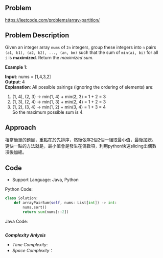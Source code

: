 ## Problem

https://leetcode.com/problems/array-partition/

## Problem Description

Given an integer array `nums` of `2n` integers, group these integers into `n` pairs `(a1, b1), (a2, b2), ..., (an, bn)` such that the sum of `min(ai, bi)` for all `i` is **maximized**. Return the *maximized sum*.

**Example 1**:

**Input**: nums = [1,4,3,2]  <br>
**Output**: 4  <br>
**Explanation**: All possible pairings (ignoring the ordering of elements) are:  <br>
1. (1, 4), (2, 3) -> min(1, 4) + min(2, 3) = 1 + 2 = 3  <br>
2. (1, 3), (2, 4) -> min(1, 3) + min(2, 4) = 1 + 2 = 3  <br>
3. (1, 2), (3, 4) -> min(1, 2) + min(3, 4) = 1 + 3 = 4  <br>
So the maximum possible sum is 4.




## Approach
相當簡單的題目，重點在於先排序，然後依序2個2個一組取最小值，最後加總。
更快一點的方法就是，最小值會是發生在偶數項，利用python快速slicing出偶數項後加總。

## Code

- Support Language: Java, Python

Python Code:

```py
class Solution:
    def arrayPairSum(self, nums: List[int]) -> int:
        nums.sort()
        return sum(nums[::2])
```

Java Code:

```

```

**_Complexity Anlysis_**

- _Time Complexity_: 
- _Space Complexity_：
